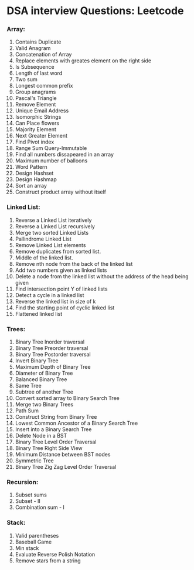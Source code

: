 # DSA interview Questions: Leetcode

### Array:
1. Contains Duplicate
2. Valid Anagram
3. Concatenation of Array
4. Replace elements with greates element on the right side
5. Is Subsequence
6. Length of last word
7. Two sum
8. Longest common prefix
9. Group anagrams
10. Pascal's Triangle
11. Remove Element
12. Unique Email Address
13. Isomorphic Strings
14. Can Place flowers
15. Majority Element
16. Next Greater Element
17. Find Pivot index
18. Range Sum Query-Immutable
19. Find all numbers dissapeared in an array
20. Maximum number of balloons
21. Word Pattern
22. Design Hashset
23. Design Hashmap
24. Sort an array
25. Construct product array without itself
    
### Linked List:
1. Reverse a Linked List iteratively
2. Reverse a Linked List recursively
3. Merge two sorted Linked Lists
4. Pallindrome Linked List
5. Remove Linked List elements
6. Remove duplicates from sorted list.
7. Middle of the linked list.
8. Remove nth node from the back of the linked list
9. Add two numbers given as linked lists
10. Delete a node from the linked list without the address of the head being given
11. Find intersection point Y of linked lists
12. Detect a cycle in a linked list
13. Reverse the linked list in size of k
14. Find the starting point of cyclic linked list
15. Flattened linked list


### Trees:
1. Binary Tree Inorder traversal
2. Binary Tree Preorder traversal
3. Binary Tree Postorder traversal
4. Invert Binary Tree
5. Maximum Depth of Binary Tree 
6. Diameter of Binary Tree
7. Balanced Binary Tree
8. Same Tree
9. Subtree of another Tree
10. Convert sorted array to Binary Search Tree
11. Merge two Binary Trees
12. Path Sum
13. Construct String from Binary Tree
14.  Lowest Common Ancestor of a Binary Search Tree
15.  Insert into a Binary Search Tree
16.  Delete Node in a BST
17.  Binary Tree Level Order Traversal
18. Binary Tree Right Side View
19. Minimum Distance between BST nodes
20. Symmetric Tree
21. Binary Tree Zig Zag Level Order Traversal

### Recursion:
1. Subset sums
2. Subset - II
3. Combination sum - I

### Stack:
1. Valid parentheses
2. Baseball Game
3. Min stack
4. Evaluate Reverse Polish Notation
5. Remove stars from a string